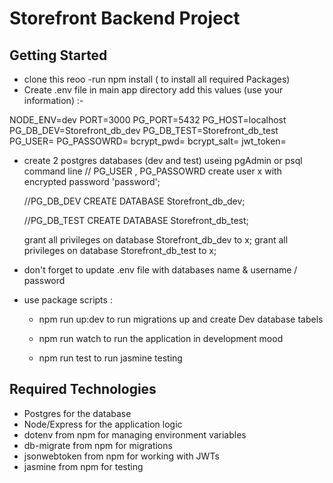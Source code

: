 # Storefront Backend Project

## Getting Started
- clone this reoo
-run npm install ( to install all required Packages)
- Create .env file in main app directory
  add this values (use your information) :- 

NODE_ENV=dev
PORT=3000
PG_PORT=5432
PG_HOST=localhost
PG_DB_DEV=Storefront_db_dev
PG_DB_TEST=Storefront_db_test
PG_USER=
PG_PASSOWRD=
bcrypt_pwd=
bcrypt_salt=
jwt_token=

- create 2 postgres databases  (dev and test)
  useing pgAdmin 
  or 
  psql command line
  // PG_USER , PG_PASSOWRD
  create user x with encrypted password 'password';

  //PG_DB_DEV
  CREATE DATABASE Storefront_db_dev;

  //PG_DB_TEST
  CREATE DATABASE Storefront_db_test;

  grant all privileges on database Storefront_db_dev to x;
  grant all privileges on database Storefront_db_test to x;

- don't forget to update .env file with databases name & username / password

- use package scripts : 
  - npm run up:dev 
    to run migrations up and create Dev database tabels 

  - npm run watch
    to run the application in development mood

  - npm run test 
    to run jasmine testing

## Required Technologies

- Postgres for the database
- Node/Express for the application logic
- dotenv from npm for managing environment variables
- db-migrate from npm for migrations
- jsonwebtoken from npm for working with JWTs
- jasmine from npm for testing

